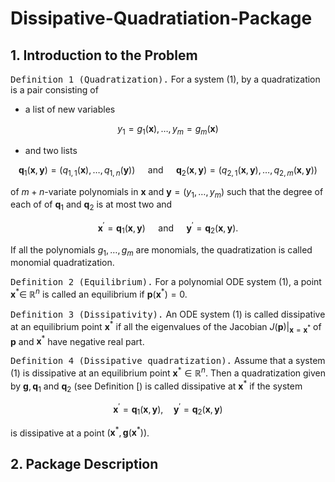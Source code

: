 # Dissipative-Quadratiation-Package

## 1. Introduction to the Problem

<kbd>Definition 1 (Quadratization).</kbd> For a system (1), by a quadratization is a pair consisting of
- a list of new variables

$$
y_1=g_1(\mathbf{x}), \ldots, y_m=g_m(\mathbf{x})
$$

- and two lists

$$
\mathbf{q}_1(\mathbf{x}, \mathbf{y})=\left(q_{1,1}(\mathbf{x}), \ldots, q_{1, n}(\mathbf{y})\right) \quad \text { and } \quad \mathbf{q}_2(\mathbf{x}, \mathbf{y})=\left(q_{2,1}(\mathbf{x}, \mathbf{y}), \ldots, q_{2, m}(\mathbf{x}, \mathbf{y})\right)
$$

of $m+n$-variate polynomials in $\mathbf{x}$ and $\mathbf{y}=\left(y_1, \ldots, y_m\right)$ such that the degree of each of of $\mathbf{q}_1$ and $\mathbf{q}_2$ is at most two and

$$
\mathbf{x}^{\prime}=\mathbf{q}_1(\mathbf{x}, \mathbf{y}) \quad \text { and } \quad \mathbf{y}^{\prime}=\mathbf{q}_2(\mathbf{x}, \mathbf{y}) .
$$

If all the polynomials $g_1, \ldots, g_m$ are monomials, the quadratization is called monomial quadratization.

<kbd>Definition 2 (Equilibrium).</kbd> For a polynomial ODE system (1), a point $\mathbf{x}^* \in$ $\mathbb{R}^n$ is called an equilibrium if $\mathbf{p}\left(\mathbf{x}^*\right)=0$.

<kbd>Definition 3 (Dissipativity).</kbd> An ODE system (1) is called dissipative at an equilibrium point $\mathbf{x}^*$ if all the eigenvalues of the Jacobian $\left.J(\mathbf{p})\right|_{\mathbf{x}=\mathbf{x}^*}$ of $\mathbf{p}$ and $\mathbf{x}^*$ have negative real part.

<kbd>Definition 4 (Dissipative quadratization).</kbd> Assume that a system (1) is dissipative at an equilibrium point $\mathbf{x}^* \in \mathbb{R}^n$. Then a quadratization given by $\mathbf{g}, \mathbf{q}_1$ and $\mathbf{q}_2$ (see Definition [) is called dissipative at $\mathbf{x}^*$ if the system

$$
\mathbf{x}^{\prime}=\mathbf{q}_1(\mathbf{x}, \mathbf{y}), \quad \mathbf{y}^{\prime}=\mathbf{q}_2(\mathbf{x}, \mathbf{y})
$$

is dissipative at a point $\left(\mathbf{x}^*, \mathbf{g}\left(\mathbf{x}^*\right)\right)$.

## 2. Package Description